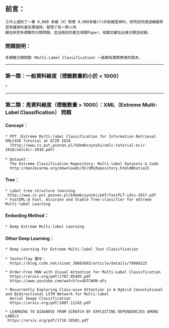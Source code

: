 ## 前言：

    工作上遇到了一筆 8,000 多維（X）對應 8,000多維(Y)的高維度資料，研究如何透過機器學習來讓資料產生價值時，發現了有一群人持
    續在研究多標籤的分類問題，並且穩定的產生相關Paper，相關文獻在此做分類並紀錄。


### 問題說明：

    多標籤分類問題（Multi-Label Classification）一直都有實際應用的需求，


* * * * *
### 第一類：一般資料維度（標籤數量約小於 < 1000）


    *


* * * * *
### 第二類：高資料維度（標籤數量 > 1000）：XML（Extreme Multi-Label Classification） 問題  

   #### Concept：
    * PPT :Extreme Multi-label Classification for Information Retrieval XMLC4IR Tutorial at ECIR 2018   
      (http://www.cs.put.poznan.pl/kdembczynski/xmlc-tutorial-ecir-2018/xmlc4ir-2018.pdf) 
      
    * Dataset：
      The Extreme Classification Repository: Multi-label Datasets & Code  
      http://manikvarma.org/downloads/XC/XMLRepository.html#Bhatia15

   #### Tree：
    * Label tree structure learning  
     http://www.cs.put.poznan.pl/kdembczynski/pdf/fastPLT-idss-2017.pdf  
    * FastXML:A Fast, Accurate and Stable Tree-classifier for eXtreme Multi-label Learning  
    
   #### Embeding Method：
    * Deep Extreme Multi-label Learning
 
   #### Other Deep Learning：
    * Deep Learning for Extreme Multi-label Text Classification  

    * Tenforflow 實作：
      https://blog.csdn.net/sinat_30665603/article/details/79888225  

    * Order-Free RNN with Visual Attention for Multi-Label Classification  
      https://arxiv.org/pdf/1707.05495.pdf  
      https://www.youtube.com/watch?v=dGfCWUN-oFs
     
    * Recurrently Exploring Class-wise Attention in A Hybrid Convolutional and Bidirectional LSTM Network for Multi-label 
      Aerial Image Classification  
      https://arxiv.org/pdf/1807.11245.pdf  

    * LEARNING TO DIAGNOSE FROM SCRATCH BY EXPLOITING DEPENDENCIES AMONG LABELS  
     https://arxiv.org/pdf/1710.10501.pdf  

